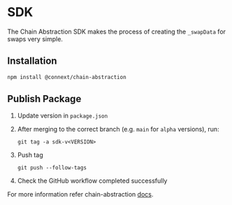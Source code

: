 # SDK

The Chain Abstraction SDK makes the process of creating the `_swapData` for swaps very simple.

## Installation

```sh
npm install @connext/chain-abstraction
```

## Publish Package

1. Update version in `package.json`

2. After merging to the correct branch (e.g. `main` for `alpha` versions), run:

   ```
   git tag -a sdk-v<VERSION>
   ```

3. Push tag

   ```
   git push --follow-tags
   ```

4. Check the GitHub workflow completed successfully

For more information refer chain-abstraction [docs](https://documentation-git-revert-103-revert-101-3-31d64b-connextproject.vercel.app/developers/guides/chain-abstraction).

